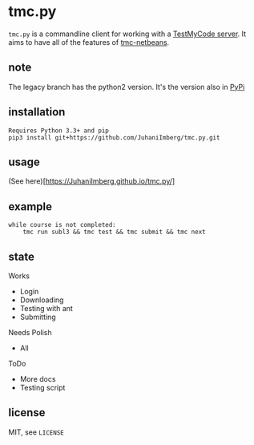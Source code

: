 tmc.py
======

`tmc.py` is a commandline client for working with a [TestMyCode server](https://github.com/testmycode/tmc-server). It aims to have all of the features of [tmc-netbeans](https://github.com/testmycode/tmc-netbeans).

note
----

The legacy branch has the python2 version. It's the version also in [PyPi](https://pypi.python.org/pypi/tmc/0.2.2)

installation
------------

    Requires Python 3.3+ and pip
    pip3 install git+https://github.com/JuhaniImberg/tmc.py.git

usage
----

(See here)[https://JuhaniImberg.github.io/tmc.py/]

example
-------

    while course is not completed:
        tmc run subl3 && tmc test && tmc submit && tmc next

state
-----

Works

* Login
* Downloading
* Testing with ant
* Submitting

Needs Polish

* All

ToDo

* More docs
* Testing script

license
-------

MIT, see `LICENSE`
